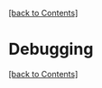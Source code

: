 [[back to Contents]](https://github.com/Amulek1416/verilog-help-sheet/blob/main/README.md)
# Debugging



[[back to Contents]](https://github.com/Amulek1416/verilog-help-sheet/blob/main/README.md)
